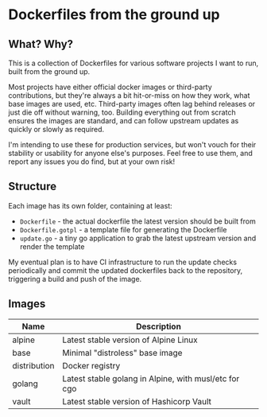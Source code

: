 # Dockerfiles from the ground up

## What? Why?

This is a collection of Dockerfiles for various software projects I want to run, built from the ground up.

Most projects have either official docker images or third-party contributions, but they're always a bit
hit-or-miss on how they work, what base images are used, etc. Third-party images often lag behind releases
or just die off without warning, too. Building everything out from scratch ensures the images are standard,
and can follow upstream updates as quickly or slowly as required.

I'm intending to use these for production services, but won't vouch for their stability or usability for
anyone else's purposes. Feel free to use them, and report any issues you do find, but at your own risk!

## Structure

Each image has its own folder, containing at least:

* `Dockerfile` - the actual dockerfile the latest version should be built from
* `Dockerfile.gotpl` - a template file for generating the Dockerfile
* `update.go` - a tiny go application to grab the latest upstream version and render the template

My eventual plan is to have CI infrastructure to run the update checks periodically and commit the
updated dockerfiles back to the repository, triggering a build and push of the image.

## Images

| Name              | Description                                             |
|-------------------|---------------------------------------------------------|
| alpine            | Latest stable version of Alpine Linux                   |
| base              | Minimal "distroless" base image                         |
| distribution      | Docker registry                                         |
| golang            | Latest stable golang in Alpine, with musl/etc for cgo   |
| vault             | Latest stable version of Hashicorp Vault                |
